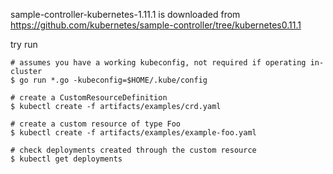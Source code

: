 sample-controller-kubernetes-1.11.1 is downloaded from https://github.com/kubernetes/sample-controller/tree/kubernetes0.11.1

try run

```
# assumes you have a working kubeconfig, not required if operating in-cluster
$ go run *.go -kubeconfig=$HOME/.kube/config

# create a CustomResourceDefinition
$ kubectl create -f artifacts/examples/crd.yaml

# create a custom resource of type Foo
$ kubectl create -f artifacts/examples/example-foo.yaml

# check deployments created through the custom resource
$ kubectl get deployments
```
